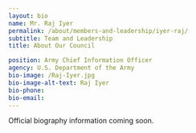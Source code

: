 ```yaml
---
layout: bio
name: Mr. Raj Iyer
permalink: /about/members-and-leadership/iyer-raj/
subtitle: Team and Leadership
title: About Our Council

position: Army Chief Information Officer
agency: U.S. Department of the Army
bio-image: /Raj-Iyer.jpg
bio-image-alt-text: Raj Iyer
bio-phone:
bio-email:
---
```


Official biography information coming soon.